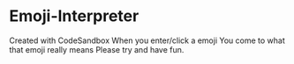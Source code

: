 # Emoji-Interpreter
Created with CodeSandbox
When you enter/click a emoji You come to what that emoji really means Please try and have fun.
